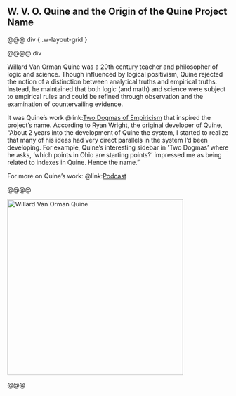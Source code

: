 ## W. V. O. Quine and the Origin of the Quine Project Name

@@@ div { .w-layout-grid }

@@@@ div

Willard Van Orman Quine was a 20th century teacher and philosopher of logic and
science. Though influenced by logical positivism, Quine rejected the notion of
a distinction between analytical truths and empirical truths. Instead, he
maintained that both logic (and math) and science were subject to empirical
rules and could be refined through observation and the examination of
countervailing evidence.

It was Quine’s work @link:[Two Dogmas of Empiricism](https://thereitis.org/quines-two-dogmas-of-empiricism/) that inspired the project’s name.
According to Ryan Wright, the original developer of Quine, “About 2 years into
the development of Quine the system, I started to realize that many of his
ideas had very direct parallels in the system I’d been developing. For example,
Quine’s interesting sidebar in 'Two Dogmas’ where he asks, ‘which points in
Ohio are starting points?’ impressed me as being related to indexes in Quine.
Hence the name.”

For more on Quine’s work: @link:[Podcast](https://partiallyexaminedlife.com/product/ep-66-quine-on-linguistic-meaning-and-science/)

@@@@

<img src="assets/wvo-quine.jpg" loading="lazy" style="height:400px" alt="Willard Van Orman Quine">

@@@
